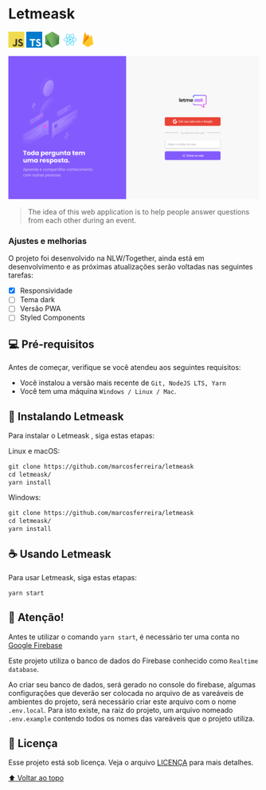 # Letmeask

<!-- ![GitHub repo size](https://img.shields.io/github/repo-size/iuricode/README-template?style=for-the-badge)
![GitHub language count](https://img.shields.io/github/languages/count/iuricode/README-template?style=for-the-badge)
![GitHub forks](https://img.shields.io/github/forks/iuricode/README-template?style=for-the-badge)
![Bitbucket open issues](https://img.shields.io/bitbucket/issues/iuricode/README-template?style=for-the-badge)
![Bitbucket open pull requests](https://img.shields.io/bitbucket/pr-raw/iuricode/README-template?style=for-the-badge) -->

<code><img height="32" src="https://raw.githubusercontent.com/github/explore/80688e429a7d4ef2fca1e82350fe8e3517d3494d/topics/javascript/javascript.png" alt="Javascript"/></code>
<code><img height="32" src="https://raw.githubusercontent.com/github/explore/80688e429a7d4ef2fca1e82350fe8e3517d3494d/topics/typescript/typescript.png" alt="Typescript"/></code>
<code><img height="32" src="https://raw.githubusercontent.com/github/explore/80688e429a7d4ef2fca1e82350fe8e3517d3494d/topics/nodejs/nodejs.png" alt="Nodejs"/></code>
<code><img height="32" src="https://raw.githubusercontent.com/github/explore/80688e429a7d4ef2fca1e82350fe8e3517d3494d/topics/react/react.png" alt="React"/></code>
<code><img height="32" src="https://raw.githubusercontent.com/github/explore/80688e429a7d4ef2fca1e82350fe8e3517d3494d/topics/firebase/firebase.png" alt="Firebase"/></code>

<img src="https://raw.githubusercontent.com/marcosferreira/letmeask/e947baf89373d44cb2f71d3886c8fc6d2f80e7a1/src/assets/images/_homepage.png" alt="Letmeask">

> The idea of this web application is to help people answer questions from each other during an event.

### Ajustes e melhorias

O projeto foi desenvolvido na NLW/Together, ainda está em desenvolvimento e as próximas atualizações serão voltadas nas seguintes tarefas:

- [x] Responsividade
- [ ] Tema dark
- [ ] Versão PWA
- [ ] Styled Components

## 💻 Pré-requisitos

Antes de começar, verifique se você atendeu aos seguintes requisitos:
<!---Estes são apenas requisitos de exemplo. Adicionar, duplicar ou remover conforme necessário--->
* Você instalou a versão mais recente de `Git, NodeJS LTS, Yarn`
* Você tem uma máquina `Windows / Linux / Mac`.

## 🚀 Instalando Letmeask

Para instalar o Letmeask , siga estas etapas:

Linux e macOS:
```
git clone https://github.com/marcosferreira/letmeask
cd letmeask/
yarn install
```

Windows:
```
git clone https://github.com/marcosferreira/letmeask
cd letmeask/
yarn install
```

## ☕ Usando Letmeask

Para usar Letmeask, siga estas etapas:

```
yarn start
```

## 🚧 Atenção!

Antes te utilizar o comando `yarn start`, é necessário ter uma conta no <a href="https://console.firebase.google.com/"> Google Firebase </a>

Este projeto utiliza o banco de dados do Firebase conhecido como `Realtime database`.

Ao criar seu banco de dados, será gerado no console do firebase, algumas configurações que deverão ser colocada no arquivo de as vareáveis de ambientes do projeto, será necessário criar este arquivo com o nome `.env.local`. Para isto existe, na raiz do projeto, um arquivo nomeado `.env.example` contendo todos os nomes das vareáveis que o projeto utiliza.


## 📝 Licença

Esse projeto está sob licença. Veja o arquivo [LICENÇA](LICENSE.md) para mais detalhes.

[⬆ Voltar ao topo](#Letmeask)<br>
